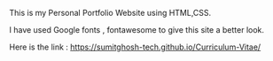 This is my Personal Portfolio Website using HTML,CSS. 


I have used Google fonts , fontawesome to give this site a better look. 


Here is the link : https://sumitghosh-tech.github.io/Curriculum-Vitae/
